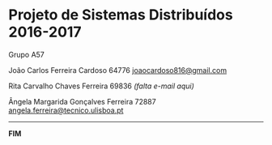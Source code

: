 # Projeto de Sistemas Distribuídos 2016-2017 #

Grupo A57

João Carlos Ferreira Cardoso 64776 joaocardoso816@gmail.com

Rita Carvalho Chaves Ferreira 69836 *(falta e-mail aqui)*

Ângela Margarida Gonçalves Ferreira 72887  angela.ferreira@tecnico.ulisboa.pt

-------------------------------------------------------------------------------
**FIM**
